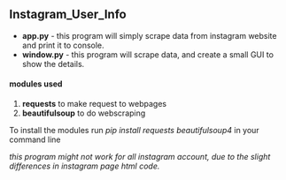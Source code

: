 ## Instagram_User_Info
* **app.py** - this program will simply scrape data from instagram website and print it to console.
* **window.py** - this program will scrape data, and create a small GUI to show the details.
#### modules used
1. **requests** to make request to webpages
1. **beautifulsoup** to do webscraping 

To install the modules run *_pip install requests beautifulsoup4_* in your command line

_this program might not work for all instagram account, due to the slight differences in instagram page html code._
